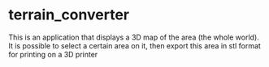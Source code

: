 # terrain_converter
This is an application that displays a 3D map of the area (the whole world). It is possible to select a certain area on it, then export this area in stl format for printing on a 3D printer
